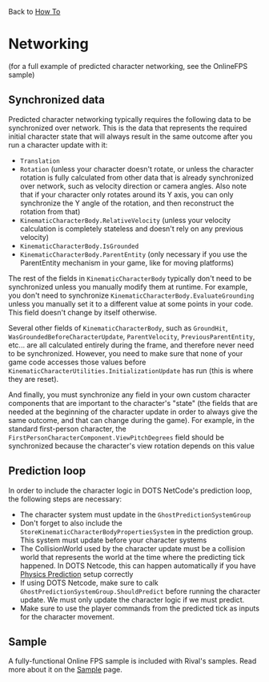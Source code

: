 Back to [How To](../how-to.md)

# Networking

(for a full example of predicted character networking, see the OnlineFPS sample)

## Synchronized data

Predicted character networking typically requires the following data to be synchronized over network. This is the data that represents the required initial character state that will always result in the same outcome after you run a character update with it:
* `Translation`
* `Rotation` (unless your character doesn't rotate, or unless the character rotation is fully calculated from other data that is already synchronized over network, such as velocity direction or camera angles. Also note that if your character only rotates around its Y axis, you can only synchronize the Y angle of the rotation, and then reconstruct the rotation from that)
* `KinematicCharacterBody.RelativeVelocity` (unless your velocity calculation is completely stateless and doesn't rely on any previous velocity)
* `KinematicCharacterBody.IsGrounded`
* `KinematicCharacterBody.ParentEntity` (only necessary if you use the ParentEntity mechanism in your game, like for moving platforms)

The rest of the fields in `KinematicCharacterBody` typically don't need to be synchronized unless you manually modify them at runtime. For example, you don't need to synchronize `KinematicCharacterBody.EvaluateGrounding` unless you manually set it to a different value at some points in your code. This field doesn't change by itself otherwise.

Several other fields of `KinematicCharacterBody`, such as `GroundHit`, `WasGroundedBeforeCharacterUpdate`, `ParentVelocity`, `PreviousParentEntity`, etc... are all calculated entirely during the frame, and therefore never need to be synchronized. However, you need to make sure that none of your game code accesses those values before `KinematicCharacterUtilities.InitializationUpdate` has run (this is where they are reset).

And finally, you must synchronize any field in your own custom character components that are important to the character's "state" (the fields that are needed at the beginning of the character update in order to always give the same outcome, and that can change during the game). For example, in the standard first-person character, the `FirstPersonCharacterComponent.ViewPitchDegrees` field should be synchronized because the character's view rotation depends on this value


## Prediction loop

In order to include the character logic in DOTS NetCode's prediction loop, the following steps are necessary:
* The character system must update in the `GhostPredictionSystemGroup`
* Don't forget to also include the `StoreKinematicCharacterBodyPropertiesSystem` in the prediction group. This system must update before your character systems
* The CollisionWorld used by the character update must be a collision world that represents the world at the time where the predicting tick happened. In DOTS Netcode, this can happen automatically if you have [Physics Prediction](https://docs.unity3d.com/Packages/com.unity.netcode@0.50/manual/physics.html#predicted-ghosts) setup correctly
* If using DOTS Netcode, make sure to calk `GhostPredictionSystemGroup.ShouldPredict` before running the character update. We must only update the character logic if we must predict.
* Make sure to use the player commands from the predicted tick as inputs for the character movement.



## Sample

A fully-functional Online FPS sample is included with Rival's samples. Read more about it on the [Sample](../samples.md) page.